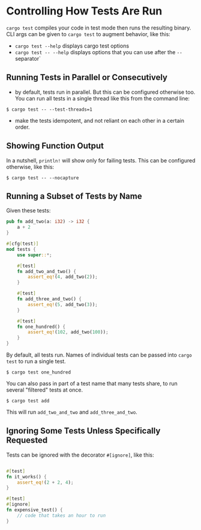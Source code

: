 # Controlling How Tests Are Run

`cargo test` compiles your code in test mode then runs the resulting binary. CLI args can be given to `cargo test` to augment behavior, like this:

- `cargo test --help` displays cargo test options
- `cargo test -- --help` displays options that you can use after the `--` separator`

## Running Tests in Parallel or Consecutively

- by default, tests run in parallel. But this can be configured otherwise too. You can run all tests in a single thread like this from the command line:

```
$ cargo test -- --test-threads=1
```

- make the tests idempotent, and not reliant on each other in a certain order.

## Showing Function Output

In a nutshell, `println!` will show only for failing tests. This can be configured otherwise, like this:

```
$ cargo test -- --nocapture
```

## Running a Subset of Tests by Name

Given these tests:

```rust
pub fn add_two(a: i32) -> i32 {
    a + 2
}

#[cfg(test)]
mod tests {
    use super::*;

    #[test]
    fn add_two_and_two() {
        assert_eq!(4, add_two(2));
    }

    #[test]
    fn add_three_and_two() {
        assert_eq!(5, add_two(3));
    }

    #[test]
    fn one_hundred() {
        assert_eq!(102, add_two(100));
    }
}
```

By default, all tests run. Names of individual tests can be passed into `cargo test` to run a single test.

```
$ cargo test one_hundred
```

You can also pass in part of a test name that many tests share, to run several "filtered" tests at once.

```
$ cargo test add
```

This will run `add_two_and_two` and `add_three_and_two`.

## Ignoring Some Tests Unless Specifically Requested

Tests can be ignored with the decorator `#[ignore]`, like this:

```rust

#[test]
fn it_works() {
    assert_eq!(2 + 2, 4);
}

#[test]
#[ignore]
fn expensive_test() {
    // code that takes an hour to run
}
```
